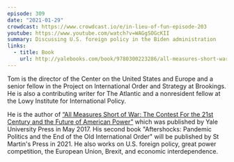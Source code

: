 ```yaml
---
episode: 309
date: "2021-01-29"
crowdcast: https://www.crowdcast.io/e/in-lieu-of-fun-episode-203
youtube: https://www.youtube.com/watch?v=WAGgSOGcKII
summary: Discussing U.S. foreign policy in the Biden administration
links:
  - title: Book
    url: http://yalebooks.com/book/9780300223286/all-measures-short-war
---
```

Tom is the director of the Center on the United States and Europe and a senior
fellow in the Project on International Order and Strategy at Brookings. He is
also a contributing writer for The Atlantic and a nonresident fellow at the
Lowy Institute for International Policy.

He is the author of [“All Measures Short of War: The Contest For the 21st
Century and the Future of American Power”][book] which was published by Yale
University Press in May 2017. His second book "Aftershocks: Pandemic Politics
and the End of the Old International Order" will be published by St Martin's
Press in 2021. He also works on U.S. foreign policy, great power competition,
the European Union, Brexit, and economic interdependence.

[book]: http://yalebooks.com/book/9780300223286/all-measures-short-war

